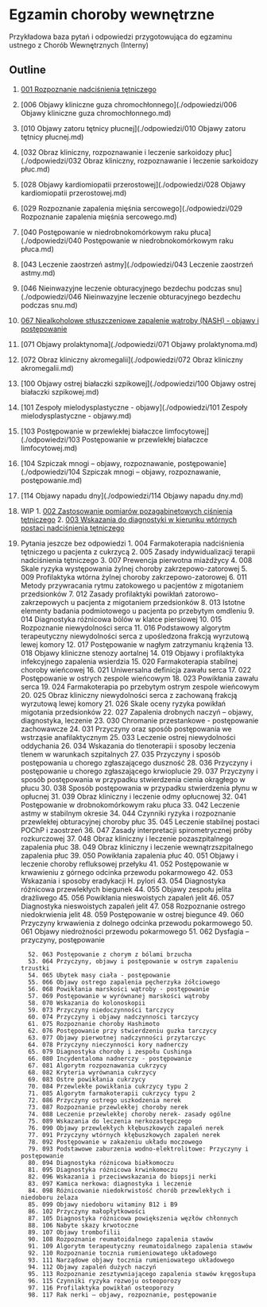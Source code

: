 # Egzamin choroby wewnętrzne

Przykładowa baza pytań i odpowiedzi przygotowująca do egzaminu ustnego z Chorób Wewnętrznych (Interny)



## Outline

1. [001 Rozpoznanie nadciśnienia tętniczego](./odpowiedzi/001-rozpoznawanie-nadcisnienia-tetniczego.md)
2. [006 Objawy kliniczne guza chromochłonnego](./odpowiedzi/006 Objawy kliniczne guza chromochłonnego.md)
3. [010 Objawy zatoru tętnicy płucnej](./odpowiedzi/010 Objawy zatoru tętnicy płucnej.md)
4. [032 Obraz kliniczny, rozpoznawanie i leczenie sarkoidozy płuc](./odpowiedzi/032 Obraz kliniczny, rozpoznawanie i leczenie sarkoidozy płuc.md)
5. [028 Objawy kardiomiopatii przerostowej](./odpowiedzi/028 Objawy kardiomiopatii przerostowej.md)
6. [029 Rozpoznanie zapalenia mięśnia sercowego](./odpowiedzi/029 Rozpoznanie zapalenia mięśnia sercowego.md)
7. [040 Postępowanie w niedrobnokomórkowym raku płuca](./odpowiedzi/040 Postępowanie w niedrobnokomórkowym raku płuca.md)
8. [043 Leczenie zaostrzeń astmy](./odpowiedzi/043 Leczenie zaostrzeń astmy.md)
9. [046 Nieinwazyjne leczenie obturacyjnego bezdechu podczas snu](./odpowiedzi/046 Nieinwazyjne leczenie obturacyjnego bezdechu podczas snu.md)
10. [067 Niealkoholowe stłuszczeniowe zapalenie wątroby (NASH) - objawy i postępowanie](./odpowiedzi/067-nash.md)
11. [071 Objawy prolaktynoma](./odpowiedzi/071 Objawy prolaktynoma.md)
12. [072 Obraz kliniczny akromegalii](./odpowiedzi/072 Obraz kliniczny akromegalii.md)
13. [100 Objawy ostrej białaczki szpikowej](./odpowiedzi/100 Objawy ostrej białaczki szpikowej.md)
14. [101 Zespoły mielodysplastyczne - objawy](./odpowiedzi/101 Zespoły mielodysplastyczne - objawy.md)
15. [103 Postępowanie w przewlekłej białaczce limfocytowej](./odpowiedzi/103 Postępowanie w przewlekłej białaczce limfocytowej.md)
16. [104 Szpiczak mnogi – objawy, rozpoznawanie, postępowanie](./odpowiedzi/104 Szpiczak mnogi – objawy, rozpoznawanie, postępowanie.md)
17. [114 Objawy napadu dny](./odpowiedzi/114 Objawy napadu dny.md)
18. WIP
          1. [002 Zastosowanie pomiarów pozagabinetowych ciśnienia tętniczego](./odpowiedzi/002-pomiary-pozagabinetowe-bp.md)
          2. [003 Wskazania do diagnostyki w kierunku wtórnych postaci nadciśnienia tętniczego](./odpowiedzi/003-wskazania-do-diagnostyki-wtornych-postaci-nt.md)
19. Pytania jeszcze bez odpowiedzi
          1. 004 Farmakoterapia nadciśnienia tętniczego u pacjenta z cukrzycą
          2. 005 Zasady indywidualizacji terapii nadciśnienia tętniczego
          3. 007 Prewencja pierwotna miażdżycy
          4. 008 Skale ryzyka występowania żylnej choroby zakrzepowo-zatorowej
          5. 009 Profilaktyka wtórna żylnej choroby zakrzepowo-zatorowej
          6. 011 Metody przywracania rytmu zatokowego u pacjentów z migotaniem przedsionków
          7. 012 Zasady profilaktyki powikłań zatorowo-zakrzepowych u pacjenta z migotaniem
              przedsionków
          8. 013 Istotne elementy badania podmiotowego u pacjenta po przebytym omdleniu
          9. 014 Diagnostyka różnicowa bólów w klatce piersiowej
          10. 015 Rozpoznanie niewydolności serca
          11. 016 Podstawowy algorytm terapeutyczny niewydolności serca z upośledzona frakcją
                 wyrzutową lewej komory
          12. 017 Postępowanie w nagłym zatrzymaniu krążenia
          13. 018 Objawy kliniczne stenozy aortalnej
          14. 019 Objawy i profilaktyka infekcyjnego zapalenia wsierdzia
          15. 020 Farmakoterapia stabilnej choroby wieńcowej
          16. 021 Uniwersalna definicja zawału serca
          17. 022 Postępowanie w ostrych zespole wieńcowym
          18. 023 Powikłania zawału serca
          19. 024 Farmakoterapia po przebytym ostrym zespole wieńcowym
          20. 025 Obraz kliniczny niewydolności serca z zachowaną frakcją wyrzutową lewej komory
          21. 026 Skale oceny ryzyka powikłań migotania przedsionków
          22. 027 Zapalenia drobnych naczyń – objawy, diagnostyka, leczenie
          23. 030 Chromanie przestankowe - postępowanie zachowawcze
          24. 031 Przyczyny oraz sposób postępowania we wstrząsie anafilaktycznym
          25. 033 Leczenie ostrej niewydolności oddychania
          26. 034 Wskazania do tlenoterapii i sposoby leczenia tlenem w warunkach szpitalnych
          27. 035 Przyczyny i sposób postępowania u chorego zgłaszającego duszność
          28. 036 Przyczyny i postępowanie u chorego zgłaszającego krwioplucie
          29. 037 Przyczyny i sposób postępowania w przypadku stwierdzenia cienia okrągłego w płucu
          30. 038 Sposób postępowania w przypadku stwierdzenia płynu w opłucnej
          31. 039 Obraz kliniczny i leczenie odmy opłucnowej
          32. 041 Postępowanie w drobnokomórkowym raku płuca
          33. 042 Leczenie astmy w stabilnym okresie
          34. 044 Czynniki ryzyka i rozpoznanie przewlekłej obturacyjnej choroby płuc
          35. 045 Leczenie stabilnej postaci POChP i zaostrzeń
          36. 047 Zasady interpretacji spirometrycznej próby rozkurczowej
          37. 048 Obraz kliniczny i leczenie pozaszpitalnego zapalenia płuc
          38. 049 Obraz kliniczny i leczenie wewnątrzszpitalnego zapalenia płuc
          39. 050 Powikłania zapalenia płuc
          40. 051 Objawy i leczenie choroby refluksowej przełyku
          41. 052 Postępowanie w krwawieniu z górnego odcinka przewodu pokarmowego
          42. 053 Wskazania i sposoby eradykacji H. pylori
          43. 054 Diagnostyka różnicowa przewlekłych biegunek
          44. 055 Objawy zespołu jelita drażliwego
          45. 056 Powikłania nieswoistych zapaleń jelit
          46. 057 Diagnostyka nieswoistych zapaleń jelit
          47. 058 Rozpoznanie ostrego niedokrwienia jelit
          48. 059 Postępowanie w ostrej biegunce
          49. 060 Przyczyny krwawienia z dolnego odcinka przewodu pokarmowego
          50. 061 Objawy niedrożności przewodu pokarmowego
          51. 062 Dysfagia – przyczyny, postępowanie

          52. 063 Postępowanie z chorym z bólami brzucha
          53. 064 Przyczyny, objawy i postępowanie w ostrym zapaleniu trzustki
          54. 065 Ubytek masy ciała - postępowanie
          55. 066 Objawy ostrego zapalenia pęcherzyka żółciowego
          56. 068 Powikłania marskości wątroby - postępowanie
          57. 069 Postępowanie w wyrównanej marskości wątroby
          58. 070 Wskazania do kolonoskopii
          59. 073 Przyczyny niedoczynności tarczycy
          60. 074 Przyczyny i objawy nadczynności tarczycy
          61. 075 Rozpoznanie choroby Hashimoto
          62. 076 Postępowanie przy stwierdzeniu guzka tarczycy
          63. 077 Objawy pierwotnej nadczynności przytarczyc
          64. 078 Przyczyny nieczynności kory nadnerczy
          65. 079 Diagnostyka choroby i zespołu Cushinga
          66. 080 Incydentaloma nadnerczy - postępowanie
          67. 081 Algorytm rozpoznawania cukrzycy
          68. 082 Kryteria wyrównania cukrzycy
          69. 083 Ostre powikłania cukrzycy
          70. 084 Przewlekłe powikłania cukrzycy typu 2
          71. 085 Algorytm farmakoterapii cukrzycy typu 2
          72. 086 Przyczyny ostrego uszkodzenia nerek
          73. 087 Rozpoznanie przewlekłej choroby nerek
          74. 088 Leczenie przewlekłej choroby nerek- zasady ogólne
          75. 089 Wskazania do leczenia nerkozastępczego
          76. 090 Objawy przewlekłych kłębuszkowych zapaleń nerek
          77. 091 Przyczyny wtórnych kłębuszkowych zapaleń nerek
          78. 092 Postępowanie w zakażeniu układu moczowego
          79. 093 Podstawowe zaburzenia wodno-elektrolitowe: Przyczyny i postępowanie
          80. 094 Diagnostyka różnicowa białkomoczu
          81. 095 Diagnostyka różnicowa krwinkomoczu
          82. 096 Wskazania i przeciwwskazania do biopsji nerki
          83. 097 Kamica nerkowa: diagnostyka i leczenie
          84. 098 Różnicowanie niedokrwistość chorób przewlekłych i niedoboru żelaza
          85. 099 Objawy niedoboru witaminy B12 i B9
          86. 102 Przyczyny małopłytkowości
          87. 105 Diagnostyka różnicowa powiększenia węzłów chłonnych
          88. 106 Nabyte skazy krwotoczne
          89. 107 Objawy trombofilii
          90. 108 Rozpoznanie reumatoidalnego zapalenia stawów
          91. 109 Algorytm terapeutyczny reumatoidalnego zapalenia stawów
          92. 110 Rozpoznanie tocznia rumieniowatego układowego
          93. 111 Narządowe objawy tocznia rumieniowatego układowego
          94. 112 Objawy zapaleń dużych naczyń
          95. 113 Rozpoznanie zesztywniającego zapalenia stawów kręgosłupa
          96. 115 Czynniki ryzyka rozwoju osteoporozy
          97. 116 Profilaktyka powikłań osteoporozy
          98. 117 Rak nerki – objawy, rozpoznanie, postępowanie
